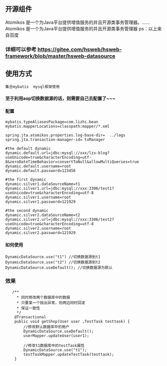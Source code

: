## 开源组件
Atomikos  是一个为Java平台提供增值服务的并且开源类事务管理器。...... Atomikos 是一个为Java平台提供增值服务的并且开源类事务管理器
ps：以上来自百度

### 详细可以参考 https://gitee.com/hsweb/hsweb-framework/blob/master/hsweb-datasource

## 使用方式
~~~
集合mybatis  mysql框架使用
~~~
#### 至于利用aop切换数据源的话，则需要自己去配置了~~~

####  配置
~~~
mybatis.typeAliasesPackage=com.lizhi.bean
mybatis.mapperLocations=classpath:mapper/*.xml

spring.jta.atomikos.properties.log-base-dir=  ../logs
spring.jta.transaction-manager-id= txManager

#the default dynamic
dynamic.default.url=jdbc:mysql://xxx/lzx-blog?useUnicode=true&characterEncoding=utf-8&zeroDateTimeBehavior=convertToNull&allowMultiQueries=true
dynamic.default.username=root
dynamic.default.password=123456

#the first dynamic
dynamic.silver1.dataSourceName=t1
dynamic.silver1.url=jdbc:mysql://xxx:3306/test1?useUnicode=true&characterEncoding=utf-8
dynamic.silver1.username=root
dynamic.silver1.password=121929

#the second dynamic
dynamic.silver2.dataSourceName=t2
dynamic.silver2.url=jdbc:mysql://xxx:3306/test2?useUnicode=true&characterEncoding=utf-8
dynamic.silver2.username=root
dynamic.silver2.password=121929

~~~
#### 如何使用
~~~
DynamicDataSource.use("t1") //切换数据源到t1
DynamicDataSource.use("t2") //切换数据源到t2
DynamicDataSource.useDefault(); //切换数据源为默认
~~~
### 效果
~~~
   /**
     * 同时修改两个数据库中的数据
     * 只要某一个抛出异常，则两边同时回滚
     * 保证一致性
     */
    @Transactional
    public void getShop(User user ,TestTask testtask) {
        //修改默认数据库中的用户
        DynamicDataSource.useDefault();
        userMapper.updateUser(user1);
        
        //修改t1数据库中的testTask属性
        DynamicDataSource.use("t1");
        testTaskMapper.updateTestTask(testtask);
    }
~~~
